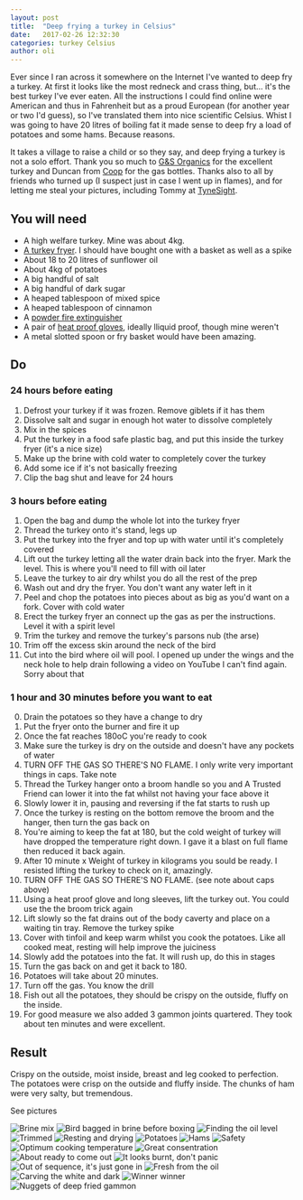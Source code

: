 ```yaml
---
layout: post
title:  "Deep frying a turkey in Celsius"
date:   2017-02-26 12:32:30
categories: turkey Celsius
author: oli
---
```


Ever since I ran across it somewhere on the Internet I've wanted to deep fry a turkey.  At first it looks like the most redneck and crass thing, but... it's the best turkey  I've ever eaten.  All the instructions I could find online were American and thus in Fahrenheit but as a proud European (for another year or two I'd guess), so I've translated them into nice scientific Celsius.  Whist I was going to have 20 litres of boiling fat it made sense to deep fry a load of potatoes and some hams.  Because reasons.

It takes a village to raise a child or so they say, and deep frying a turkey is not a solo effort.  Thank you so much to [G&S Organics](http://www.gandsorganics.com/) for the excellent turkey and Duncan from [Coop](http://www.coopchicken.co.uk/) for the gas bottles.  Thanks also to all by friends who turned up (I suspect just in case I went up in flames), and for letting me steal your pictures, including Tommy at [TyneSight](http://www.tynesight.co.uk/).

## You will need

* A high welfare turkey.  Mine was about 4kg.
* [A turkey fryer](http://amzn.to/2lcP4h6).  I should have bought one with a basket as well as a spike
* About 18 to 20 litres of sunflower oil
* About 4kg of potatoes
* A big handful of salt
* A big handful of dark sugar
* A heaped tablespoon of mixed spice
* A heaped tablespoon of cinnamon
* A [powder fire extinguisher](http://amzn.to/2kZqoxh)
* A pair of [heat proof gloves](http://amzn.to/2lng3Hz), ideally lliquid proof, though mine weren't
* A metal slotted spoon or fry basket would have been amazing.

## Do


### 24 hours before eating

1. Defrost your turkey if it was frozen.  Remove giblets if it has them
2. Dissolve salt and sugar in enough hot water to dissolve completely
3. Mix in the spices
4. Put the turkey in a food safe plastic bag, and put this inside the turkey fryer (it's a nice size)
5. Make up the brine with cold water to completely cover the turkey
6. Add some ice if it's not basically freezing
7. Clip the bag shut and leave for 24 hours

### 3 hours before eating

1. Open the bag and dump the whole lot into the turkey fryer
2. Thread the turkey onto it's stand, legs up
3. Put the turkey into the fryer and top up with water until it's completely covered
4. Lift out the turkey letting all the water drain back into the fryer.  Mark the level. This is where you'll need to fill with oil later
5. Leave the turkey to air dry whilst you do all the rest of the prep
6. Wash out and dry the fryer.  You don't want any water left in it
7. Peel and chop the potatoes into pieces about as big as you'd want on a fork. Cover with cold water
8. Erect the turkey fryer an connect up the gas as per the instructions.  Level it with a spirit level
9. Trim the turkey and remove the turkey's parsons nub (the arse)
10. Trim off the excess skin around the neck of the bird
11. Cut into the bird where oil will pool.  I opened up under the wings and the neck hole to help drain following a video on YouTube I can't find again. Sorry about that

### 1 hour and 30 minutes before you want to eat

0. Drain the potatoes so they have a change to dry
1. Put the fryer onto the burner and fire it up
2. Once the fat reaches 180oC you're ready to cook
3. Make sure the turkey is dry on the outside and doesn't have any pockets of water
4. TURN OFF THE GAS SO THERE'S NO FLAME.  I only write very important things in caps. Take note
5. Thread the Turkey hanger onto a broom handle so you and A Trusted Friend can lower it into the fat whilst not having your face above it
6. Slowly lower it in, pausing and reversing if the fat starts to rush up
7. Once the turkey is resting on the bottom remove the broom and the hanger, then turn the gas back on
8. You're aiming to keep the fat at 180, but the cold weight of turkey will have dropped the temperature right down.  I gave it a blast on full flame then reduced it back again.  
9. After 10 minute x Weight of turkey in kilograms you sould be ready.  I resisted lifting the turkey to check on it, amazingly.
10. TURN OFF THE GAS SO THERE'S NO FLAME. (see note about caps above)
11. Using a heat proof glove and long sleeves, lift the turkey out.  You could use the the broom trick again
12. Lift slowly so the fat drains out of the body caverty and place on a waiting tin tray. Remove the turkey spike
13. Cover with tinfoil and keep warm whilst you cook the potatoes.  Like all cooked meat, resting will help improve the juiciness
14. Slowly add the potatoes into the fat.  It will rush up, do this in stages
15. Turn the gas back on and get it back to 180.
16. Potatoes will take about 20 minutes.
17. Turn off the gas. You know the drill
18. Fish out all the potatoes,  they should be crispy on the outside, fluffy on the inside.
19. For good measure we also added 3 gammon joints quartered.  They took about ten minutes and were excellent.


## Result

Crispy on the outside, moist inside, breast and leg cooked to perfection.  The potatoes were crisp on the outside and fluffy inside.  The chunks of ham were very salty, but tremendous.

See pictures

![Brine mix](/images/deep_frying_a_turkey_in_celsius/deep_frying_a_turkey_in_celsius_01.jpg)
![Bird bagged in brine before boxing](/images/deep_frying_a_turkey_in_celsius/deep_frying_a_turkey_in_celsius_02.jpg)
![Finding the oil level](/images/deep_frying_a_turkey_in_celsius/deep_frying_a_turkey_in_celsius_03.jpg)
![Trimmed](/images/deep_frying_a_turkey_in_celsius/deep_frying_a_turkey_in_celsius_04.jpg)
![Resting and drying](/images/deep_frying_a_turkey_in_celsius/deep_frying_a_turkey_in_celsius_05.jpg)
![Potatoes](/images/deep_frying_a_turkey_in_celsius/deep_frying_a_turkey_in_celsius_06.jpg)
![Hams](/images/deep_frying_a_turkey_in_celsius/deep_frying_a_turkey_in_celsius_07.jpg)
![Safety](/images/deep_frying_a_turkey_in_celsius/deep_frying_a_turkey_in_celsius_08.jpg)
![Optimum cooking temperature](/images/deep_frying_a_turkey_in_celsius/deep_frying_a_turkey_in_celsius_09.jpg)
![Great consentration](/images/deep_frying_a_turkey_in_celsius/deep_frying_a_turkey_in_celsius_10.jpg)
![About ready to come out](/images/deep_frying_a_turkey_in_celsius/deep_frying_a_turkey_in_celsius_11.jpg)
![It looks burnt, don't panic](/images/deep_frying_a_turkey_in_celsius/deep_frying_a_turkey_in_celsius_12.jpg)
![Out of sequence, it's just gone in](/images/deep_frying_a_turkey_in_celsius/deep_frying_a_turkey_in_celsius_13.jpg)
![Fresh from the oil](/images/deep_frying_a_turkey_in_celsius/deep_frying_a_turkey_in_celsius_14.jpg)
![Carving the white and dark](/images/deep_frying_a_turkey_in_celsius/deep_frying_a_turkey_in_celsius_15.jpg)
![Winner winner](/images/deep_frying_a_turkey_in_celsius/deep_frying_a_turkey_in_celsius_16.jpg)
![Nuggets of deep fried gammon](/images/deep_frying_a_turkey_in_celsius/deep_frying_a_turkey_in_celsius_17.jpg)
